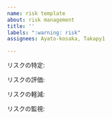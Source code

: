 ```yaml
---
name: risk template
about: risk management
title: ''
labels: ":warning: risk"
assignees: Ayato-kosaka, Takapy1

---
```


リスクの特定:

リスクの評価:

リスクの軽減:

リスクの監視:
